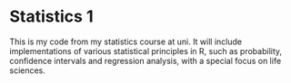 # Statistics 1

This is my code from my statistics course at uni. It will include implementations of various statistical principles in R, such as probability, confidence intervals and regression analysis, with a special focus on life sciences.
